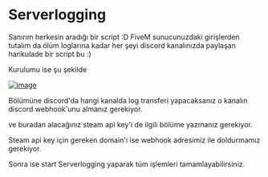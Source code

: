 # Serverlogging

Sanırım herkesin aradığı bir script :D FiveM sunucunuzdaki girişlerden tutalım da ölüm loglarına kadar her şeyi discord kanalınızda paylaşan harikulade bir script bu :)



Kurulumu ise şu şekilde



<a href="https://ibb.co/k3LGvck"><img src="https://i.ibb.co/8zymt8T/image.png" alt="image" border="0"></a>




Bölümüne discord'da hangi kanalda log transferi yapacaksanız o kanalın discord webhook'unu almanız gerekiyor.



ve buradan alacağınız steam api key'i de ilgili bölüme yazmanız gerekiyor. 

Steam api key için gereken domain'i ise webhook adresimiz ile doldurmamız gerekiyor.



Sonra ise start Serverlogging yaparak tüm işlemleri tamamlayabilirsiniz.
